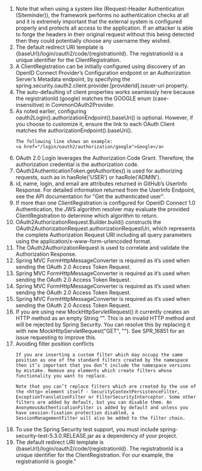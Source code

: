 1. Note that when using a system like (Request-Header Authentication (Siteminder)), the framework performs no authentication checks at all and it is extremely important that the external system is configured properly and protects all access to the application. If an attacker is able to forge the headers in their original request without this being detected then they could potentially choose any username they wished.
1. The default redirect URI template is {baseUrl}/login/oauth2/code/{registrationId}. The registrationId is a unique identifier for the ClientRegistration.
1. A ClientRegistration can be initially configured using discovery of an OpenID Connect Provider’s Configuration endpoint or an Authorization Server’s Metadata endpoint, by specifying the spring.security.oauth2.client.provider.[providerId].issuer-uri property.
1. The auto-defaulting of client properties works seamlessly here because the registrationId (google) matches the GOOGLE enum (case-insensitive) in CommonOAuth2Provider.
1. As noted earlier, configuring oauth2Login().authorizationEndpoint().baseUri() is optional. However, if you choose to customize it, ensure the link to each OAuth Client matches the authorizationEndpoint().baseUri().
    ```text
    The following line shows an example:
    <a href="/login/oauth2/authorization/google">Google</a>
    ```
1. OAuth 2.0 Login leverages the Authorization Code Grant. Therefore, the authorization credential is the authorization code.
1. OAuth2AuthenticationToken.getAuthorities() is used for authorizing requests, such as in hasRole('USER') or hasRole('ADMIN').
1. id, name, login, and email are attributes returned in GitHub’s UserInfo Response. For detailed information returned from the UserInfo Endpoint, see the API documentation for "Get the authenticated user".
1. If more than one ClientRegistration is configured for OpenID Connect 1.0 Authentication, the JWS algorithm resolver may evaluate the provided ClientRegistration to determine which algorithm to return.
1. OAuth2AuthorizationRequest.Builder.build() constructs the OAuth2AuthorizationRequest.authorizationRequestUri, which represents the complete Authorization Request URI including all query parameters using the application/x-www-form-urlencoded format.
1. The OAuth2AuthorizationRequest is used to correlate and validate the Authorization Response.
1. Spring MVC FormHttpMessageConverter is required as it’s used when sending the OAuth 2.0 Access Token Request.
1. Spring MVC FormHttpMessageConverter is required as it’s used when sending the OAuth 2.0 Access Token Request.
1. Spring MVC FormHttpMessageConverter is required as it’s used when sending the OAuth 2.0 Access Token Request.
1. Spring MVC FormHttpMessageConverter is required as it’s used when sending the OAuth 2.0 Access Token Request.
1. If you are using new MockHttpServletRequest() it currently creates an HTTP method as an empty String "". This is an invalid HTTP method and will be rejected by Spring Security. You can resolve this by replacing it with new MockHttpServletRequest("GET", ""). See SPR_16851 for an issue requesting to improve this.
1. Avoiding filter position conflicts
    ```text
    If you are inserting a custom filter which may occupy the same position as one of the standard filters created by the namespace then it’s important that you don’t include the namespace versions by mistake. Remove any elements which create filters whose functionality you want to replace.

    Note that you can’t replace filters which are created by the use of the <http> element itself - SecurityContextPersistenceFilter, ExceptionTranslationFilter or FilterSecurityInterceptor. Some other filters are added by default, but you can disable them. An AnonymousAuthenticationFilter is added by default and unless you have session-fixation protection disabled, a SessionManagementFilter will also be added to the filter chain.
    ```
1. To use the Spring Security test support, you must include spring-security-test-5.3.0.RELEASE.jar as a dependency of your project.
1. The default redirect URI template is {baseUrl}/login/oauth2/code/{registrationId}. The registrationId is a unique identifier for the ClientRegistration. For our example, the registrationId is google."
